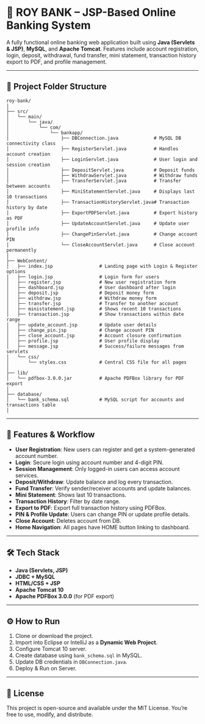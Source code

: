 
# 🏦 ROY BANK – JSP-Based Online Banking System

A fully functional online banking web application built using **Java (Servlets & JSP)**, **MySQL**, and **Apache Tomcat**. Features include account registration, login, deposit, withdrawal, fund transfer, mini statement, transaction history export to PDF, and profile management.

---

## 📁 Project Folder Structure

```
roy-bank/
│
├── src/
│   └── main/
│       └── java/
│           └── com/
│               └── bankapp/
│                   ├── DBConnection.java             # MySQL DB connectivity class
│                   ├── RegisterServlet.java          # Handles account creation
│                   ├── LoginServlet.java             # User login and session creation
│                   ├── DepositServlet.java           # Deposit funds
│                   ├── WithdrawServlet.java          # Withdraw funds
│                   ├── TransferServlet.java          # Transfer between accounts
│                   ├── MiniStatementServlet.java     # Displays last 10 transactions
│                   ├── TransactionHistoryServlet.java# Transaction history by date
│                   ├── ExportPDFServlet.java         # Export history as PDF
│                   ├── UpdateAccountServlet.java     # Update user profile info
│                   ├── ChangePinServlet.java         # Change account PIN
│                   └── CloseAccountServlet.java      # Close account permanently
│
├── WebContent/
│   ├── index.jsp                 # Landing page with Login & Register options
│   ├── login.jsp                 # Login form for users
│   ├── register.jsp              # New user registration form
│   ├── dashboard.jsp             # User dashboard after login
│   ├── deposit.jsp               # Deposit money form
│   ├── withdraw.jsp              # Withdraw money form
│   ├── transfer.jsp              # Transfer to another account
│   ├── ministatement.jsp         # Shows recent 10 transactions
│   ├── transaction.jsp           # Show transactions within date range
│   ├── update_account.jsp        # Update user details
│   ├── change_pin.jsp            # Change account PIN
│   ├── close_account.jsp         # Account closure confirmation
│   ├── profile.jsp               # User profile display
│   ├── message.jsp               # Success/failure messages from servlets
│   └── css/
│       └── styles.css            # Central CSS file for all pages
│
├── lib/
│   └── pdfbox-3.0.0.jar          # Apache PDFBox library for PDF export
│
├── database/
│   └── bank_schema.sql           # MySQL script for accounts and transactions table
│
```

---

## 🧠 Features & Workflow

- **User Registration**: New users can register and get a system-generated account number.
- **Login**: Secure login using account number and 4-digit PIN.
- **Session Management**: Only logged-in users can access account services.
- **Deposit/Withdraw**: Update balance and log every transaction.
- **Fund Transfer**: Verify sender/receiver accounts and update balances.
- **Mini Statement**: Shows last 10 transactions.
- **Transaction History**: Filter by date range.
- **Export to PDF**: Export full transaction history using PDFBox.
- **PIN & Profile Update**: Users can change PIN or update profile details.
- **Close Account**: Deletes account from DB.
- **Home Navigation**: All pages have HOME button linking to dashboard.

---

## 🛠️ Tech Stack

- **Java (Servlets, JSP)**
- **JDBC + MySQL**
- **HTML/CSS + JSP**
- **Apache Tomcat 10**
- **Apache PDFBox 3.0.0** (for PDF export)

---

## ⚙️ How to Run

1. Clone or download the project.
2. Import into Eclipse or IntelliJ as a **Dynamic Web Project**.
3. Configure Tomcat 10 server.
4. Create database using `bank_schema.sql` in MySQL.
5. Update DB credentials in `DBConnection.java`.
6. Deploy & Run on Server.

---

## 📄 License

This project is open-source and available under the MIT License. You’re free to use, modify, and distribute.
